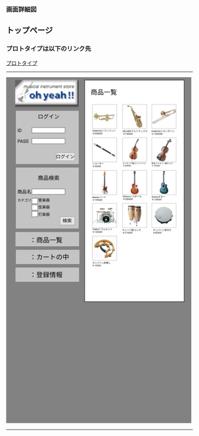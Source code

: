 ### 画面詳細図
## トップページ
### プロトタイプは以下のリンク先
[プロトタイプ](https://www.figma.com/file/OthLxvTXrs1Jz9Sl5o4CUZ/Untitled?node-id=0%3A1)
*****
<img src="../img/toppage.png" width="500">

*****
